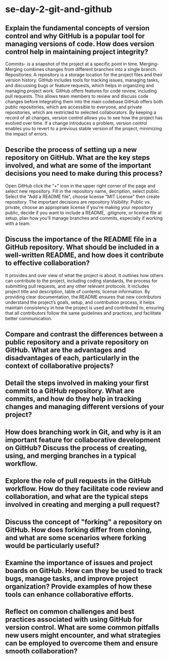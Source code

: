 # se-day-2-git-and-github
## Explain the fundamental concepts of version control and why GitHub is a popular tool for managing versions of code. How does version control help in maintaining project integrity?
Commits- is a snapshot of the project at a specific point in time.
Merging- Merging combines changes from different branches into a single branch.
Repositories: A repository is a storage location for the project files and their version history.
GitHub includes tools for tracking issues, managing tasks, and discussing bugs or feature requests, which helps in organizing and managing project work.
GitHub offers features for code review, including pull requests. This allows team members to review and discuss code changes before integrating them into the main codebase
GitHub offers both public repositories, which are accessible to everyone, and private repositories, which are restricted to selected collaborators.
By keeping a record of all changes, version control allows you to see how the project has evolved over time.
If a change introduces a problem, version control enables you to revert to a previous stable version of the project, minimizing the impact of errors.
## Describe the process of setting up a new repository on GitHub. What are the key steps involved, and what are some of the important decisions you need to make during this process?
Open GitHub click the “+” icon in the upper right corner of the page and select new repository. Fill in the repository name, decription, select public. Select the "Add a README file", choose license "MIT License" then create repository. The important decisions are repository Visibility: Public vs. private, choose an appropriate license if you're making your repository public, decide if you want to include a README, .gitignore, or license file at setup, plan how you’ll manage branches and commits, especially if working with a team.
## Discuss the importance of the README file in a GitHub repository. What should be included in a well-written README, and how does it contribute to effective collaboration?
It provides and over view of what the project is about. It outlines how others can contribute to the project, including coding standards, the process for submitting pull requests, and any other relevant protocols. It includes project title and description, table of contents, license information. By providing clear documentation, the README ensures that new contributors understand the project’s goals, setup, and contribution process, it helps maintain consistency in how the project is used and contributed to, ensuring that all contributors follow the same guidelines and practices, and facilitate better communication.
## Compare and contrast the differences between a public repository and a private repository on GitHub. What are the advantages and disadvantages of each, particularly in the context of collaborative projects?

## Detail the steps involved in making your first commit to a GitHub repository. What are commits, and how do they help in tracking changes and managing different versions of your project?

## How does branching work in Git, and why is it an important feature for collaborative development on GitHub? Discuss the process of creating, using, and merging branches in a typical workflow.

## Explore the role of pull requests in the GitHub workflow. How do they facilitate code review and collaboration, and what are the typical steps involved in creating and merging a pull request?

## Discuss the concept of "forking" a repository on GitHub. How does forking differ from cloning, and what are some scenarios where forking would be particularly useful?

## Examine the importance of issues and project boards on GitHub. How can they be used to track bugs, manage tasks, and improve project organization? Provide examples of how these tools can enhance collaborative efforts.

## Reflect on common challenges and best practices associated with using GitHub for version control. What are some common pitfalls new users might encounter, and what strategies can be employed to overcome them and ensure smooth collaboration?

